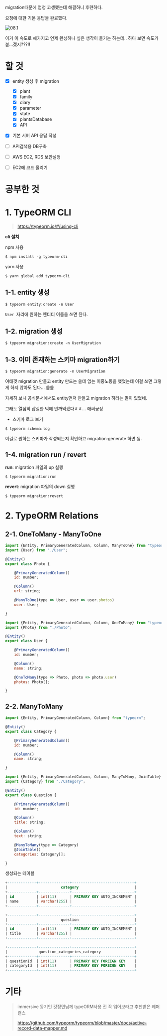 migration때문에 엄청 고생했는데 해결하니 후련하다.



요청에 대한 기본 응답을 완료했다.

![08.1](img/08.1.png)

이거 이 속도로 해가지고 언제 완성하나 싶은 생각이 들기는 하는데.. 하다 보면 속도가 붙...겠지???!!



# 할 것

* [x] entity 생성 후 migration
  * [x] plant
  * [x] family
  * [x] diary
  * [x] parameter
  * [x] state
  * [x] plantsDatabase
  * [x] API
* [x] 기본 서버 API 응답 작성
* [ ] API검색용 DB구축
* [ ] AWS EC2, RDS 보안설정
* [ ] EC2에 코드 올리기



# 공부한 것

# 1. TypeORM CLI

> https://typeorm.io/#/using-cli

**cli 설치**

npm 사용

```
$ npm install -g typeorm-cli
```

yarn 사용

```
$ yarn global add typeorm-cli
```



## 1-1. entity 생성

```
$ typeorm entity:create -n User
```

`User `자리에 원하는 엔티티 이름을 쓰면 된다.



## 1-2. migration 생성

```
$ typeorm migration:create -n UserMigration
```



## 1-3. 이미 존재하는 스키마 migration하기

```
$ typeorm migration:generate -n UserMigration
```

여태껏 migration 만들고 entity 만드는 쓸데 없는 이중노동을 했었는데 이걸 쓰면 그렇게 하지 않아도 된다... 씁쓸

자세히 보니 공식문서에서도 entity먼저 만들고 migration 하라는 말이 있었네.

그래도 열심히 삽질한 덕에 안까먹겠다ㅎㅎ... 애써긍정



* 스키마 로그 보기

```
$ typeorm schema:log
```

이걸로 원하는 스키마가 작성되는지 확인하고 migration:generate 하면 됨.



## 1-4. migration run / revert

**run**: migration 파일의 up 실행

```
$ typeorm migration:run
```



**revert**: migration 파일의 down 실행

```
$ typeorm migration:revert
```



# 2. TypeORM Relations

## 2-1. OneToMany - ManyToOne

```js
import {Entity, PrimaryGeneratedColumn, Column, ManyToOne} from "typeorm";
import {User} from "./User";

@Entity()
export class Photo {

    @PrimaryGeneratedColumn()
    id: number;

    @Column()
    url: string;

    @ManyToOne(type => User, user => user.photos)
    user: User;

}
```

```js
import {Entity, PrimaryGeneratedColumn, Column, OneToMany} from "typeorm";
import {Photo} from "./Photo";

@Entity()
export class User {

    @PrimaryGeneratedColumn()
    id: number;

    @Column()
    name: string;

    @OneToMany(type => Photo, photo => photo.user)
    photos: Photo[];

}
```



## 2-2. ManyToMany

```js
import {Entity, PrimaryGeneratedColumn, Column} from "typeorm";

@Entity()
export class Category {

    @PrimaryGeneratedColumn()
    id: number;

    @Column()
    name: string;

}
```

```js
import {Entity, PrimaryGeneratedColumn, Column, ManyToMany, JoinTable} from "typeorm";
import {Category} from "./Category";

@Entity()
export class Question {

    @PrimaryGeneratedColumn()
    id: number;

    @Column()
    title: string;

    @Column()
    text: string;

    @ManyToMany(type => Category)
    @JoinTable()
    categories: Category[];

}
```



생성되는 테이블

```sql
+-------------+--------------+----------------------------+
|                        category                         |
+-------------+--------------+----------------------------+
| id          | int(11)      | PRIMARY KEY AUTO_INCREMENT |
| name        | varchar(255) |                            |
+-------------+--------------+----------------------------+

+-------------+--------------+----------------------------+
|                        question                         |
+-------------+--------------+----------------------------+
| id          | int(11)      | PRIMARY KEY AUTO_INCREMENT |
| title       | varchar(255) |                            |
+-------------+--------------+----------------------------+

+-------------+--------------+----------------------------+
|              question_categories_category               |
+-------------+--------------+----------------------------+
| questionId  | int(11)      | PRIMARY KEY FOREIGN KEY    |
| categoryId  | int(11)      | PRIMARY KEY FOREIGN KEY    |
+-------------+--------------+----------------------------+
```





# 기타

> immersive 동기인 갓정민님께 typeORM사용 전 꼭 읽어보라고 추천받은 레퍼런스
>
> https://github.com/typeorm/typeorm/blob/master/docs/active-record-data-mapper.md
>